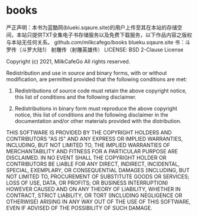 # books
严正声明：本书为蓝酷网(blueki.sqaure.site)的用户上传至其在本站的存储空间，本站只提供TXT全集电子书存储服务以及免费下载服务，以下作品内容之版权与本站无任何关系。
github.com/milkcafego/books
blueku.sqaure.site
书：斗罗传（斗罗大陆1）
射雕传（射雕英雄传）
LICENSE:
BSD 2-Clause License

Copyright (c) 2021, MilkCafeGo
All rights reserved.

Redistribution and use in source and binary forms, with or without
modification, are permitted provided that the following conditions are met:

1. Redistributions of source code must retain the above copyright notice, this
   list of conditions and the following disclaimer.

2. Redistributions in binary form must reproduce the above copyright notice,
   this list of conditions and the following disclaimer in the documentation
   and/or other materials provided with the distribution.

THIS SOFTWARE IS PROVIDED BY THE COPYRIGHT HOLDERS AND CONTRIBUTORS "AS IS"
AND ANY EXPRESS OR IMPLIED WARRANTIES, INCLUDING, BUT NOT LIMITED TO, THE
IMPLIED WARRANTIES OF MERCHANTABILITY AND FITNESS FOR A PARTICULAR PURPOSE ARE
DISCLAIMED. IN NO EVENT SHALL THE COPYRIGHT HOLDER OR CONTRIBUTORS BE LIABLE
FOR ANY DIRECT, INDIRECT, INCIDENTAL, SPECIAL, EXEMPLARY, OR CONSEQUENTIAL
DAMAGES (INCLUDING, BUT NOT LIMITED TO, PROCUREMENT OF SUBSTITUTE GOODS OR
SERVICES; LOSS OF USE, DATA, OR PROFITS; OR BUSINESS INTERRUPTION) HOWEVER
CAUSED AND ON ANY THEORY OF LIABILITY, WHETHER IN CONTRACT, STRICT LIABILITY,
OR TORT (INCLUDING NEGLIGENCE OR OTHERWISE) ARISING IN ANY WAY OUT OF THE USE
OF THIS SOFTWARE, EVEN IF ADVISED OF THE POSSIBILITY OF SUCH DAMAGE.
